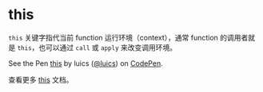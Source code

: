 # this

`this` 关键字指代当前 function 运行环境（context），通常 function 的调用者就是 `this`，也可以通过 `call` 或 `apply` 来改变调用环境。

<p data-height="300" data-theme-id="0" data-slug-hash="VaqdLE" data-default-tab="js,result" data-user="luics" data-embed-version="2" class="codepen">See the Pen <a href="http://codepen.io/luics/pen/VaqdLE/">this</a> by luics (<a href="http://codepen.io/luics">@luics</a>) on <a href="http://codepen.io">CodePen</a>.</p>
<script async src="//assets.codepen.io/assets/embed/ei.js"></script>


查看更多 [this](https://developer.mozilla.org/en-US/docs/Web/JavaScript/Reference/Operators/this) 文档。